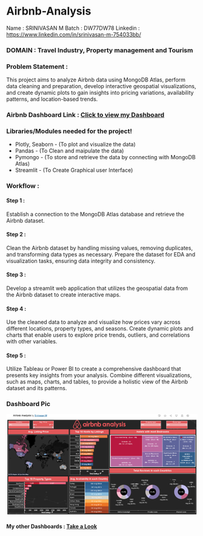 # Airbnb-Analysis
Name : SRINIVASAN M
Batch : DW77DW78
Linkedin : https://www.linkedin.com/in/srinivasan-m-754033bb/
### **DOMAIN** : **Travel Industry, Property management and Tourism**

### **Problem Statement :**
  This project aims to analyze Airbnb data using MongoDB Atlas, perform data cleaning and preparation, develop interactive geospatial visualizations, and create dynamic plots to gain insights into pricing variations, availability patterns, and location-based trends.

### Airbnb Dashboard Link : [Click to view my Dashboard](https://public.tableau.com/app/profile/srinivasan.m4058/viz/AirbnbAnalysis_17047896672520/AirbnbDashboard?publish=yes)

### Libraries/Modules needed for the project!
- Plotly, Seaborn - (To plot and visualize the data)
- Pandas - (To Clean and maipulate the data)
- Pymongo - (To store and retrieve the data by connecting with MongoDB Atlas)
- Streamlit - (To Create Graphical user Interface)

### Workflow :

#### Step 1 :
 Establish a connection to the MongoDB Atlas database and retrieve the Airbnb dataset. 
#### Step 2 : 
  Clean the Airbnb dataset by handling missing values, removing duplicates, and transforming data types as necessary. Prepare the dataset for EDA and visualization tasks, ensuring data integrity and consistency.
#### Step 3 :
  Develop a streamlit web application that utilizes the geospatial data from the Airbnb dataset to create interactive maps.
#### Step 4 :
  Use the cleaned data to analyze and visualize how prices vary across different locations, property types, and seasons. Create dynamic plots and charts that enable users to explore price trends, outliers, and correlations with other variables.
#### Step 5 :
  Utilize Tableau or Power BI to create a comprehensive dashboard that presents key insights from your analysis. Combine different visualizations, such as maps, charts, and tables, to provide a holistic view of the Airbnb dataset and its patterns.


### Dashboard Pic

![image](https://github.com/SrinivasanM7/Airbnb-Analysis/blob/main/Airbnb%20Analysis.png)


#### My other Dashboards : [Take a Look](https://public.tableau.com/app/profile/srinivasan.m4058/vizzes)

